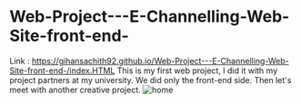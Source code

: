 # Web-Project---E-Channelling-Web-Site-front-end-
Link : https://gihansachith92.github.io/Web-Project---E-Channelling-Web-Site-front-end-/index.HTML
This is my first web project, I did it with my project partners at my university. We did only the front-end side. Then let's meet with another creative project.
![home](https://user-images.githubusercontent.com/110083916/225563449-5e67bec3-0905-4e7d-9af1-8d7418296fd5.JPG)
